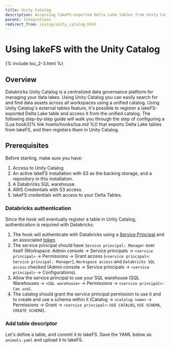 ```yaml
---
title: Unity Catalog
description: Accessing lakeFS-exported Delta Lake tables from Unity Catalog.
parent: Integrations
redirect_from: /using/unity_catalog.html
---
```


# Using lakeFS with the Unity Catalog

{% include toc_2-3.html %}

## Overview

Databricks Unity Catalog is a centralized data governance platform for managing your data lakes.
Using Unity Catalog you can easily search for and find data assets across all workspaces using a unified catalog. 
Using Unity Catalog's external tables feature, it's possible to register a lakeFS-exported Delta Lake table and
access it from the unified catalog.
The following step-by-step guide will walk you through the step of configuring a [Lua hook]({% link howto/hooks/lua.md %})
that exports Delta Lake tables from lakeFS, and then registers them in Unity Catalog.

## Prerequisites

Before starting, make sure you have:

1. Access to Unity Catalog
2. An active lakeFS installation with S3 as the backing storage, and a repository in this installation.
3. A Databricks SQL warehouse.
4. AWS Credentials with S3 access.
5. lakeFS credentials with access to your Delta Tables.

### Databricks authentication

Since the hook will eventually register a table in Unity Catalog, authentication is required with Databricks:

1. The hook will authenticate with Databricks using a [Service Principal](https://docs.databricks.com/en/dev-tools/service-principals.html)
and an associated [token](https://docs.databricks.com/en/dev-tools/service-principals.html#step-4-generate-a-databricks-personal-access-token-for-the-databricks-service-principal).
2. The service principal should have `Service principal: Manager` over itself (Workspace: Admin console -> Service principals -> `<service principal>` -> Permissions -> Grant access (`<service principal>`:
   `Service principal: Manager`), `Workspace access` and `Databricks SQL access` checked (Admin console -> Service principals -> `<service principal>` -> Configurations).
3. Allow the service principal to use your SQL warehouse (SQL Warehouses -> `<SQL warehouse>` -> Permissions -> `<service principal>`: `Can use`).
4. The catalog should grant the service principal permission to use it and to create and use a schema within it (Catalog -> `<catalog name>` -> Permissions -> Grant -> `<service principal>`: `USE CATALOG`, `USE SCHEMA`, `CREATE SCHEMA`).

### Add table descriptor

Let's define a table, and commit it to lakeFS.
Save the YAML below as `animals.yaml` and upload it to lakeFS. 
